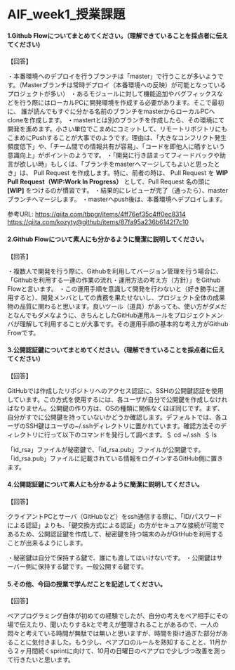 # AIF_week1_授業課題

#### 1.Github Flowについてまとめてください。（理解できていることを採点者に伝えてください)

【回答】

・本番環境へのデプロイを行うブランチは「master」で行うことが多いようです。（Masterブランチは常時デプロイ（本番環境への反映）が可能となっているプロジェクトが多い）
・あるモジュールに対して機能追加やバグフィックスなどを行う際にはローカルPCに開発環境を作成する必要があります。そこで最初に、 誰が読んでもすぐに分かる名前のブランチをmasterからローカルPCへcloneを作成します。
・mastertとは別のブランチを作成したら、その環境にて開発を進めます。小さい単位でこまめにコミットして、リモートリポジトリにもこまめにPushすることが大事でのようです。理由は、「大きなコンフリクト発生頻度低下」や、「チーム間での情報共有が容易」、「コードを即他人に晒すという意識向上」がポイントのようです。
・「開発に行き詰まってフィードバックや助言が欲しい時」もしくは、「ブランチをmasterへマージしてもよいと思ったとき」は、 Pull Request を作成します。特に、前者の時は、 Pull Request を **WIP Pull Request（WIP:Work In Progress）** として、Pull Request 名の頭に **[WIP]** をつけるのが慣習です。
・結果的にレビューが完了（通ったら）、masterブランチへマージします。
・masterへpush後は、本番環境へデプロイします。

参考URL:
https://qiita.com/tbpgr/items/4ff76ef35c4ff0ec8314
https://qiita.com/kozyty@github/items/87fa95a236b6142f7c10



#### 2.Github Flowについて素人にも分かるように簡潔に説明してください。

【回答】

・複数人で開発を行う際に、Githubを利用してバージョン管理を行う場合に、「Githubを利用する一連の作業の流れ・運用方法の考え方（方針）」をGithub Flowと言います。
・この運用手順を意識して開発を行わないと（好き勝手に運用すると）、開発メンバとしての責務を果たせないし、プロジェクト全体の成果物の品質に関わると思います。良いツール（道具）があっても、使い方がダメだとなんでもダメなように、きちんとしたGitHub運用ルールをプロジェクトメンバが理解して利用することが大事です。その運用手順の基本的な考え方がGithub Frowです。



#### 3.公開認証鍵についてまとめてください。（理解できていることを採点者に伝えてください）

【回答】

GitHubでは作成したリポジトリへのアクセス認証に、SSHの公開鍵認証を使用しています。この方式を使用するには、各ユーザが自分で公開鍵を作成しなければなりません。公開鍵の作り方は、OSの種類に関係なくほぼ同じです。まず、自分がすでに公開鍵を持っていないかどうか確認します。デフォルトでは、各ユーザのSSH鍵はユーザの~/.sshディレクトリに置かれています。確認方法そのディレクトリに行って以下のコマンドを発行して調べます。
​	＄ cd ~/.ssh
​	＄ ls 

「id_rsa」ファイルが秘密鍵で、「id_rsa.pub」ファイルが公開鍵です。「id_rsa.pub」ファイルに記載されている情報をログインするGitHub側に置きます。

#### 4.公開認証鍵について素人にも分かるように簡潔に説明してください。

【回答】

クライアントPCとサーバ（GitHubなど）をssh通信する際に、「ID/パスワードによる認証」よりも、「鍵交換方式による認証」の方がセキュアな接続が可能であるため、公開認証鍵を作成して、秘密鍵を持つ端末のみがGitHubを利用することが出来るようにします。

・秘密鍵は自分で保持する鍵で、誰にも渡してはいけないです。
・公開鍵はサーバー側に保持する鍵です。一般公開する鍵です。



#### 5.その他、今回の授業で学んだことを記述してください。

【回答】

ペアプログラミング自体が初めての経験でしたが、自分の考えをペア相手にその場で伝えたり、聞いたりするkとで考えが整理されることがあるので、一人の悶々と考えている時間が無駄では無いと思いますが、時間を掛け過ぎた部分があることに気付きました。もう少し、ペアプロのルールを熟知することと、11月から２ヶ月間続くsprintに向けて、10月の日曜日のペアプロで少しづつ改善を測って行きたいと思います。

